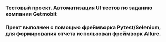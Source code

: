 <H3>Тестовый проект. Автоматизация UI тестов по заданию компании Getmobit<H3>

<P>Прект выполнен с помощью фреймворка Pytest/Selenium, для формирования отчета использован фреймворк Allure.</P>